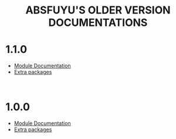 <div align="center">
  	<h1 align="center">
  		<strong>ABSFUYU'S OLDER VERSION DOCUMENTATIONS</strong>
	</h1>
</div>


# **1.1.0**

- [Module Documentation](old/1.1.0/module_list.md)
- [Extra packages](old/1.1.0/ex_pack.md)

<br>

# **1.0.0**

- [Module Documentation](old/1.0.0/module_list.md)
- [Extra packages](old/1.0.0/ex_pack.md)

<br>


